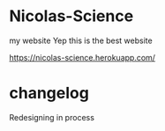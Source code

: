 # Nicolas-Science
my website
Yep this is the best website


https://nicolas-science.herokuapp.com/



# changelog
Redesigning in process

